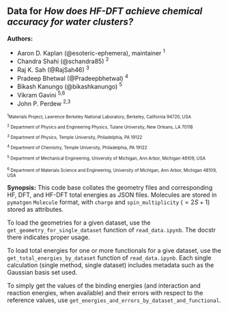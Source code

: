 ## Data for *How does HF-DFT achieve chemical accuracy for water clusters?*

**Authors:**
- Aaron D. Kaplan (@esoteric-ephemera), maintainer <sup>1</sup>
- Chandra Shahi (@schandra85) <sup>2</sup>
- Raj K. Sah (@RajSah46) <sup>3</sup>
- Pradeep Bhetwal (@Pradeepbhetwal) <sup>4</sup>
- Bikash Kanungo (@bikashkanungo) <sup>5</sup>
- Vikram Gavini <sup>5,6</sup>
- John P. Perdew <sup>2,3</sup>

<font size = "1">
<sup>1</sup>Materials Project, Lawrence Berkeley National Laboratory, Berkeley, California 94720, USA

<sup>2</sup> Department of Physics and Engineering Physics, Tulane University, New Orleans, LA 70118

<sup>3</sup> Department of Physics, Temple University, Philadelphia, PA 19122

<sup>4</sup> Department of Chemistry, Temple University, Philadelphia, PA 19122

<sup>5</sup> Department of Mechanical Engineering, University of Michigan, Ann Arbor, Michigan 48109, USA

<sup>6</sup> Department of Materials Science and Engineering, University of Michigan, Ann Arbor, Michigan 48109, USA
</font>

**Synopsis:**
This code base collates the geometry files and corresponding HF, DFT, and HF-DFT total energies as JSON files.
Molecules are stored in `pymatgen` `Molecule` format, with `charge` and `spin_multiplicity` ($=2S + 1$) stored as attributes.

To load the geometries for a given dataset, use the `get_geometry_for_single_dataset` function of `read_data.ipynb`.
The docstr there indicates proper usage.

To load total energies for one or more functionals for a give dataset, use the `get_total_energies_by_dataset` function of `read_data.ipynb`.
Each single calculation (single method, single dataset) includes metadata such as the Gaussian basis set used.

To simply get the values of the binding energies (and interaction and reaction energies, when available) and their errors with respect to the reference values, use `get_energies_and_errors_by_dataset_and_functional`.